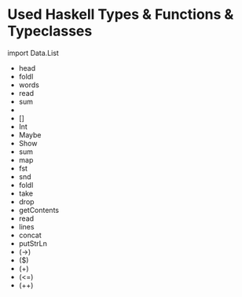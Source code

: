 # Used Haskell Types & Functions & Typeclasses

import Data.List

- head
- foldl
- words
- read
- sum
-
- []
- Int
- Maybe
- Show
- sum
- map
- fst
- snd
- foldl
- take
- drop
- getContents
- read
- lines
- concat
- putStrLn
- (->)
- ($)
- (+)
- (<=)
- (++)

